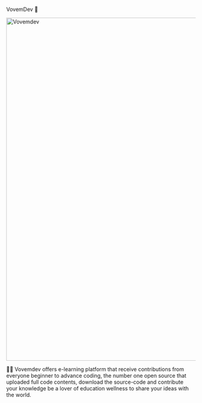 VovemDev 👋

<img width="911" alt="Vovemdev" src="https://user-images.githubusercontent.com/24244287/178589876-13a157cc-b47a-4db9-b773-4de4b4e8fc4b.png">

🙋‍♀️ Vovemdev offers e-learning platform that receive contributions from everyone beginner to advance coding, the number one open source that uploaded full code contents, download the source-code and contribute your knowledge be a lover of education wellness to share your ideas with the world.
